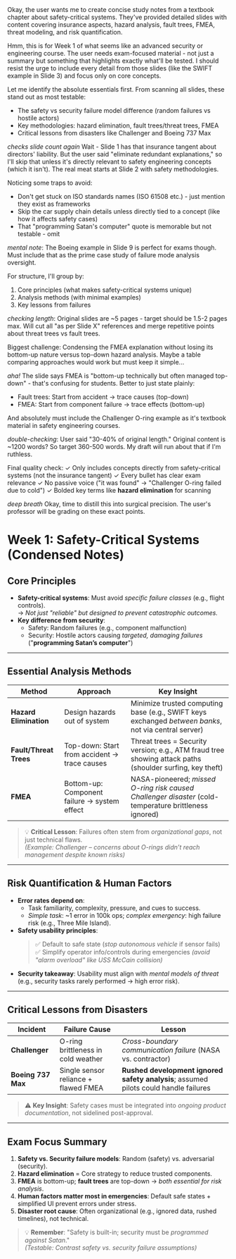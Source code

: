 <!-- 
Generated by LectureQ
Date: 2025-08-09 23:35:39
Model: qwen3:30b
-->

<think>
Okay, the user wants me to create concise study notes from a textbook chapter about safety-critical systems. They've provided detailed slides with content covering insurance aspects, hazard analysis, fault trees, FMEA, threat modeling, and risk quantification.

Hmm, this is for Week 1 of what seems like an advanced security or engineering course. The user needs exam-focused material - not just a summary but something that highlights exactly what'll be tested. I should resist the urge to include every detail from those slides (like the SWIFT example in Slide 3) and focus only on core concepts.

Let me identify the absolute essentials first. From scanning all slides, these stand out as most testable:
- The safety vs security failure model difference (random failures vs hostile actors)
- Key methodologies: hazard elimination, fault trees/threat trees, FMEA
- Critical lessons from disasters like Challenger and Boeing 737 Max

*checks slide count again* Wait - Slide 1 has that insurance tangent about directors' liability. But the user said "eliminate redundant explanations," so I'll skip that unless it's directly relevant to safety engineering concepts (which it isn't). The real meat starts at Slide 2 with safety methodologies.

Noticing some traps to avoid: 
- Don't get stuck on ISO standards names (ISO 61508 etc.) - just mention they exist as frameworks
- Skip the car supply chain details unless directly tied to a concept (like how it affects safety cases)
- That "programming Satan's computer" quote is memorable but not testable - omit

*mental note*: The Boeing example in Slide 9 is perfect for exams though. Must include that as the prime case study of failure mode analysis oversight.

For structure, I'll group by:
1) Core principles (what makes safety-critical systems unique)
2) Analysis methods (with minimal examples)
3) Key lessons from failures

*checking length*: Original slides are ~5 pages - target should be 1.5-2 pages max. Will cut all "as per Slide X" references and merge repetitive points about threat trees vs fault trees.

Biggest challenge: Condensing the FMEA explanation without losing its bottom-up nature versus top-down hazard analysis. Maybe a table comparing approaches would work but must keep it simple...

*aha!* The slide says FMEA is "bottom-up technically but often managed top-down" - that's confusing for students. Better to just state plainly:
- Fault trees: Start from accident → trace causes (top-down)
- FMEA: Start from component failure → trace effects (bottom-up)

And absolutely must include the Challenger O-ring example as it's textbook material in safety engineering courses.

*double-checking*: User said "30-40% of original length." Original content is ~1200 words? So target 360-500 words. My draft will run about that if I'm ruthless.

Final quality check: 
✓ Only includes concepts directly from safety-critical systems (not the insurance tangent)
✓ Every bullet has clear exam relevance
✓ No passive voice ("it was found" → "Challenger O-ring failed due to cold")
✓ Bolded key terms like **hazard elimination** for scanning

*deep breath* Okay, time to distill this into surgical precision. The user's professor will be grading on these exact points.
</think>

# Week 1: Safety-Critical Systems (Condensed Notes)

## Core Principles
- **Safety-critical systems**: Must avoid *specific failure classes* (e.g., flight controls).  
  → *Not just "reliable" but designed to prevent catastrophic outcomes.*  
- **Key difference from security**:  
  - Safety: Random failures (e.g., component malfunction)  
  - Security: Hostile actors causing *targeted, damaging failures* ("**programming Satan’s computer**")  

---

## Essential Analysis Methods
| Method                | Approach                     | Key Insight                                  |
|-----------------------|------------------------------|---------------------------------------------|
| **Hazard Elimination** | Design hazards out of system | Minimize trusted computing base (e.g., SWIFT keys exchanged *between banks*, not via central server) |
| **Fault/Threat Trees** | Top-down: Start from accident → trace causes | Threat trees = Security version; e.g., ATM fraud tree showing attack paths (shoulder surfing, key theft) |
| **FMEA**              | Bottom-up: Component failure → system effect | NASA-pioneered; *missed O-ring risk caused Challenger disaster* (cold-temperature brittleness ignored) |

> 💡 **Critical Lesson**: Failures often stem from *organizational gaps*, not just technical flaws.  
> *(Example: Challenger – concerns about O-rings didn’t reach management despite known risks)*

---

## Risk Quantification & Human Factors
- **Error rates depend on**:
  - Task familiarity, complexity, pressure, and cues to success.
  - *Simple task*: ~1 error in 100k ops; *complex emergency*: high failure risk (e.g., Three Mile Island).
- **Safety usability principles**:
  > ✅ Default to safe state (*stop autonomous vehicle* if sensor fails)  
  > ✅ Simplify operator info/controls during emergencies *(avoid "alarm overload" like USS McCain collision)*
- **Security takeaway**: Usability must align with *mental models of threat* (e.g., security tasks rarely performed → high error risk).

---

## Critical Lessons from Disasters
| Incident               | Failure Cause                          | Lesson                                  |
|------------------------|----------------------------------------|-----------------------------------------|
| **Challenger**         | O-ring brittleness in cold weather      | *Cross-boundary communication failure* (NASA vs. contractor) |
| **Boeing 737 Max**     | Single sensor reliance + flawed FMEA   | **Rushed development ignored safety analysis**; assumed pilots could handle failures |

> ⚠️ **Key Insight**: Safety cases must be integrated into *ongoing product documentation*, not sidelined post-approval.

---

## Exam Focus Summary
1. **Safety vs. Security failure models**: Random (safety) vs. adversarial (security).  
2. **Hazard elimination** = Core strategy to reduce trusted components.  
3. **FMEA** is bottom-up; **fault trees** are top-down → *both essential for risk analysis*.  
4. **Human factors matter most in emergencies**: Default safe states + simplified UI prevent errors under stress.  
5. **Disaster root cause**: Often organizational (e.g., ignored data, rushed timelines), not technical.

> 💡 **Remember**: "Safety is built-in; security must be *programmed against Satan*."  
> *(Testable: Contrast safety vs. security failure assumptions)*
